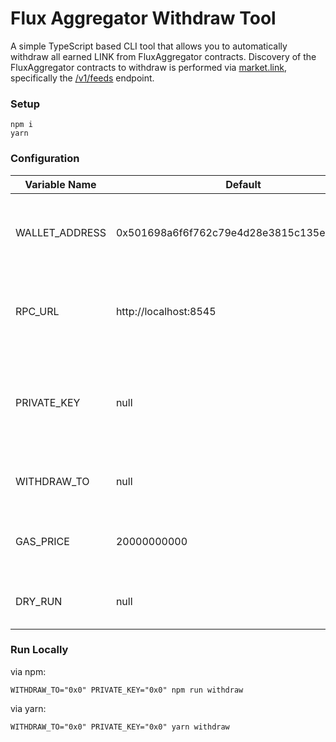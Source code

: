 # Flux Aggregator Withdraw Tool
A simple TypeScript based CLI tool that allows you to automatically withdraw all earned LINK from FluxAggregator 
contracts. Discovery of the FluxAggregator contracts to withdraw is performed via [market.link](https://market.link), 
specifically the [/v1/feeds](https://market.link/v1/feeds) endpoint.

### Setup

```
npm i
yarn
```

### Configuration

| Variable Name  | Default                                    | Description                                                                                                                         |
|----------------|--------------------------------------------|-------------------------------------------------------------------------------------------------------------------------------------|
| WALLET_ADDRESS | 0x501698a6f6f762c79e4d28e3815c135e3f9af996 | The Chainlink node wallet address that is added as the oracle within each deployed FluxAggregator.sol.                              |
| RPC_URL        | http://localhost:8545                      | The Ethereum JSON RPC url to use for querying and sending transactions on-chain.                                                    |
| PRIVATE_KEY    | null                                       | The private key of the admin wallet added within the deployed FluxAggregator.sol contracts, used to send the withdraw transactions. |
| WITHDRAW_TO    | null                                       | The Ethereum address to withdraw the earned LINK to.                                                                                |
| GAS_PRICE      | 20000000000                                | The gas price in wei to use when sending the withdraw transactions.                                                                 |
| DRY_RUN        | null                                       | Simulate withdrawal, but skip performing transactions.

### Run Locally

via npm:
```
WITHDRAW_TO="0x0" PRIVATE_KEY="0x0" npm run withdraw
```

via yarn:
```
WITHDRAW_TO="0x0" PRIVATE_KEY="0x0" yarn withdraw
```
